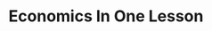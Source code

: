 ---
layout: books
title: Economics In One Lesson
subtitle: 
essential: true
categories: ['economics']
authors: ['Henry Hazlitt']
authors_twitter: ['']
excerpt: .
resource_url: 
amazon_url: https://www.amazon.com/dp/0517548232
wikipedia_url: 
free_url: 
---